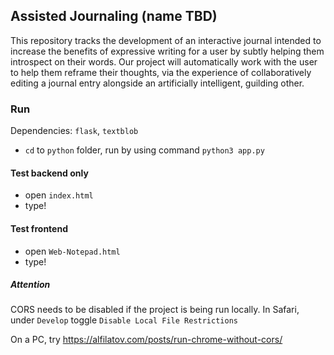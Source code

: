 ## Assisted Journaling (name TBD)
This repository tracks the development of an interactive journal intended to increase the benefits of expressive writing for a user by subtly helping them introspect on their words. Our project will automatically work with the user to help them reframe their thoughts, via the experience of collaboratively editing a journal entry alongside an artificially intelligent, guilding other.

### Run
Dependencies: `flask`, `textblob`
- `cd` to `python` folder, run by using command `python3 app.py`
#### Test backend only
- open `index.html`
- type!
#### Test frontend
- open `Web-Notepad.html`
- type!

##### Attention
CORS needs to be disabled if the project is being run locally. In Safari, under `Develop` toggle `Disable Local File Restrictions`

On a PC, try https://alfilatov.com/posts/run-chrome-without-cors/
